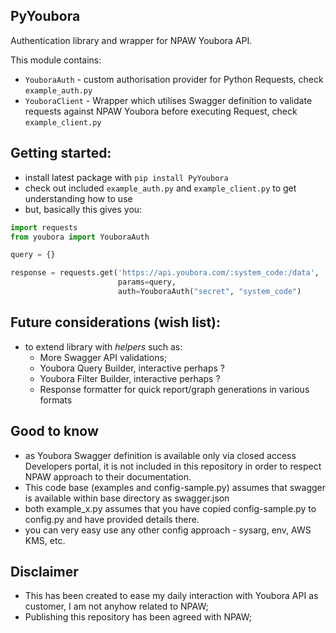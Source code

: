 ## PyYoubora

Authentication library and wrapper for NPAW Youbora API.
 
This module contains:
- `YouboraAuth` - custom authorisation provider for Python Requests, check `example_auth.py`
- `YouboraClient` - Wrapper which utilises Swagger definition to validate requests
 against NPAW Youbora before executing Request, check `example_client.py`
 
## Getting started:
- install latest package with `pip install PyYoubora`
- check out included `example_auth.py` and `example_client.py` to get understanding how to use
- but, basically this gives you:

```python
import requests
from youbora import YouboraAuth

query = {}

response = requests.get('https://api.youbora.com/:system_code:/data',
                        params=query,
                        auth=YouboraAuth("secret", "system_code")
```

## Future considerations (wish list):
- to extend library with _helpers_ such as:
    - More Swagger API validations;
    - Youbora Query Builder, interactive perhaps ?
    - Youbora Filter Builder, interactive perhaps ?
    - Response formatter for quick report/graph generations in various formats
    
## Good to know
- as Youbora Swagger definition is available only via closed access Developers portal,
 it is not included in this repository in order to respect NPAW approach to their documentation.
- This code base (examples and config-sample.py) assumes that swagger is available within base directory as swagger.json
- both example_x.py assumes that you have copied config-sample.py to config.py and have provided details there.
- you can very easy use any other config approach - sysarg, env, AWS KMS, etc.

## Disclaimer
- This has been created to ease my daily interaction with Youbora API as customer, I am not anyhow related to NPAW;
- Publishing this repository has been agreed with NPAW;
